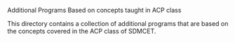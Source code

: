 Additional Programs Based on concepts taught in ACP class

This directory contains a collection of additional programs that are based on the concepts covered in the ACP class of SDMCET.
